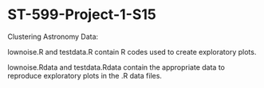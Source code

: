 # ST-599-Project-1-S15

Clustering Astronomy Data:

lownoise.R and testdata.R contain R codes used to create exploratory plots.

lownoise.Rdata and testdata.Rdata contain the appropriate data to reproduce exploratory plots in the .R data files.
